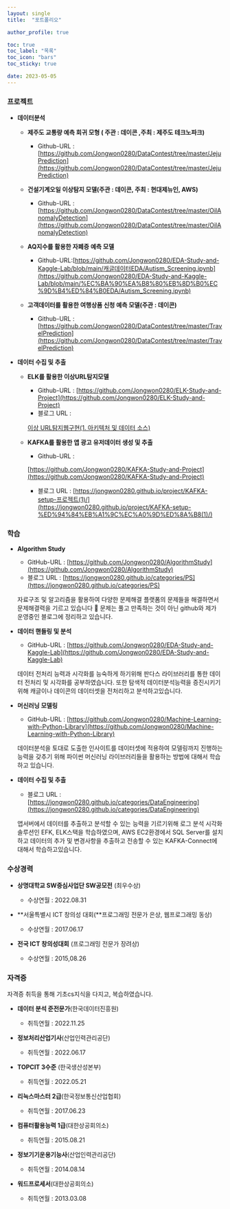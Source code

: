 ```yaml
---
layout: single
title:  "포트폴리오"

author_profile: true

toc: true
toc_label: "목록"
toc_icon: "bars"
toc_sticky: true

date: 2023-05-05
---
```




### 프로젝트

- **데이터분석**
    
    
    - **제주도 교통량 예측 회귀 모형 ( 주관 : 데이콘 ,주최 : 제주도 테크노파크)**
        - Github-URL : [https://github.com/Jongwon0280/DataContest/tree/master/JejuPrediction](https://github.com/Jongwon0280/DataContest/tree/master/JejuPrediction)
        
    - **건설기계오일 이상탐지 모델(주관 : 데이콘, 주최 : 현대제뉴인, AWS)**
        - Github-URL : [https://github.com/Jongwon0280/DataContest/tree/master/OilAnomalyDetection](https://github.com/Jongwon0280/DataContest/tree/master/OilAnomalyDetection)
        
    - **AQ지수를 활용한 자폐증 예측 모델**
        - Github-URL:[https://github.com/Jongwon0280/EDA-Study-and-Kaggle-Lab/blob/main/캐글데이터EDA/Autism_Screening.ipynb](https://github.com/Jongwon0280/EDA-Study-and-Kaggle-Lab/blob/main/%EC%BA%90%EA%B8%80%EB%8D%B0%EC%9D%B4%ED%84%B0EDA/Autism_Screening.ipynb)
    
    - **고객데이터를 활용한 여행상품 신청 예측 모델(주관 : 데이콘)**
        - Github-URL : [https://github.com/Jongwon0280/DataContest/tree/master/TravelPrediction](https://github.com/Jongwon0280/DataContest/tree/master/TravelPrediction)

- **데이터 수집 및 추출**
    
    
    - **ELK를 활용한 이상URL탐지모델**
        - Github-URL : [https://github.com/Jongwon0280/ELK-Study-and-Project](https://github.com/Jongwon0280/ELK-Study-and-Project)
        - 블로그 URL :
        
        [이상 URL탐지웹구현(1. 아키텍처 및 데이터 소스)](https://jongwon0280.github.io/project/ELK-MalURL/)
        
    
    - **KAFKA를 활용한 앱 광고 유저데이터 생성 및 추출**
        - Github-URL :
        
        [https://github.com/Jongwon0280/KAFKA-Study-and-Project](https://github.com/Jongwon0280/KAFKA-Study-and-Project)
        
        - 블로그 URL : [https://jongwon0280.github.io/project/KAFKA-setup-프로젝트(1)/](https://jongwon0280.github.io/project/KAFKA-setup-%ED%94%84%EB%A1%9C%EC%A0%9D%ED%8A%B8(1)/)
        

### 학습

- **Algorithm Study**
    - GitHub-URL : [https://github.com/Jongwon0280/AlgorithmStudy](https://github.com/Jongwon0280/AlgorithmStudy)
    - 블로그 URL : [https://jongwon0280.github.io/categories/PS](https://jongwon0280.github.io/categories/PS)
    
    자료구조 및 알고리즘을 활용하여 다양한 문제해결 플랫폼의 문제들을 해결하면서 문제해결력을 기르고 있습니다 🙂 문제는 풀고 만족하는 것이 아닌 github와 제가 운영중인 블로그에 정리하고 있습니다.
    

- **데이터 핸들링 및 분석**
    - GitHub-URL : [https://github.com/Jongwon0280/EDA-Study-and-Kaggle-Lab](https://github.com/Jongwon0280/EDA-Study-and-Kaggle-Lab)
    
    데이터 전처리 능력과 시각화를 능숙하게 하기위해 판다스 라이브러리를 통한 데이터 전처리 및 시각화를 공부하였습니다. 또한 탐색적 데이터분석능력을 증진시키기 위해 캐글이나 데이콘의 데이터셋을 전처리하고 분석하고있습니다.
    
- **머신러닝 모델링**
    - GitHub-URL : [https://github.com/Jongwon0280/Machine-Learning-with-Python-Library](https://github.com/Jongwon0280/Machine-Learning-with-Python-Library)
    
    데이터분석을 토대로 도출한 인사이트를 데이터셋에 적용하여 모델링까지 진행하는 능력을 갖추기 위해 파이썬 머신러닝 라이브러리들을 활용하는 방법에 대해서 학습하고 있습니다.
    
- **데이터 수집 및 추출**
    - 블로그 URL : [https://jongwon0280.github.io/categories/DataEngineering](https://jongwon0280.github.io/categories/DataEngineering)
    
    앱서버에서 데이터를 추출하고 분석할 수 있는 능력을 기르기위해 로그 분석 시각화 솔루션인 EFK, ELK스택을 학습하였으며, AWS EC2환경에서 SQL Server를 설치하고 데이터의 추가 및 변경사항을 추출하고 전송할 수 있는 KAFKA-Connect에 대해서 학습하고있습니다.
    

### 수상경력

- **상명대학교 SW중심사업단 SW공모전** (최우수상)
    - 수상연월 : 2022.08.31

- **서울특별시 ICT 창의성 대회(**프로그래밍 전문가 은상, 웹프로그래밍 동상)
    - 수상연월 : 2017.06.17

- **전국 ICT 창의성대회** (프로그래밍 전문가 장려상)
    - 수상연월 : 2015,08.26

### **자격증**

자격증 취득을 통해 기초cs지식을 다지고, 복습하였습니다.

- **데이터 분석 준전문가**(한국데이터진흥원)
    - 취득연월 : 2022.11.25

- **정보처리산업기사**(산업인력관리공단)
    - 취득연월 : 2022.06.17

- **TOPCIT 3수준** (한국생산성본부)
    - 취득연월 : 2022.05.21

- **리눅스마스터 2급**(한국정보통신산업협회)
    - 취득연월 : 2017.06.23

- **컴퓨터활용능력 1급**(대한상공회의소)
    - 취득연월 : 2015.08.21

- **정보기기운용기능사**(산업인력관리공단)
    - 취득연월 : 2014.08.14

- **워드프로세서**(대한상공회의소)
    - 취득연월 : 2013.03.08
